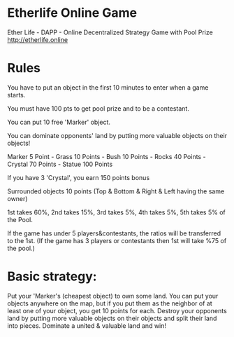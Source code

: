  
# Etherlife Online Game
Ether Life - DAPP - Online Decentralized Strategy Game with Pool Prize
http://etherlife.online

# Rules

You have to put an object in the first 10 minutes to enter when a game starts.

You must have 100 pts to get pool prize and to be a contestant.

You can put 10 free 'Marker' object.

You can dominate opponents' land by putting more valuable objects on their objects!

Marker 5 Point - Grass 10 Points - Bush 10 Points - Rocks 40 Points - Crystal 70 Points - Statue 100 Points

If you have 3 'Crystal', you earn 150 points bonus

Surrounded objects 10 points (Top & Bottom & Right & Left having the same owner)

1st takes 60%, 2nd takes 15%, 3rd takes 5%, 4th takes 5%, 5th takes 5% of the Pool.

If the game has under 5 players&contestants, the ratios will be transferred to the 1st. (If the game has 3 players or contestants then 1st will take %75 of the pool.) 

# Basic strategy:
Put your 'Marker's (cheapest object) to own some land. You can put your objects anywhere on the map, but if you put them as the neighbor of at least one of your object, you get 10 points for each. Destroy your opponents land by putting more valuable objects on their objects and split their land into pieces. Dominate a united & valuable land and win! 
